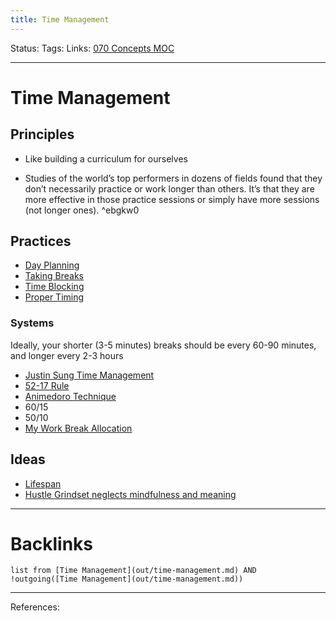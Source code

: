 ```yaml
---
title: Time Management
---
```

Status:
Tags:
Links: [070 Concepts MOC](out/070-concepts-moc.md)
___
# Time Management
## Principles
- Like building a curriculum for ourselves

- Studies of the world’s top performers in dozens of fields found that they don’t necessarily practice or work longer than others. It’s that they are more effective in those practice sessions or simply have more sessions (not longer ones). ^ebgkw0
## Practices
- [Day Planning](out/day-planning.md)
- [Taking Breaks](out/taking-breaks.md)
- [Time Blocking](out/time-blocking.md)
- [Proper Timing](out/proper-timing.md)
### Systems
Ideally, your shorter (3-5 minutes) breaks should be every 60-90 minutes, and longer every 2-3 hours
- [Justin Sung Time Management](out/justin-sung-time-management.md)
- [52-17 Rule](out/52-17-rule.md)
- [Animedoro Technique](out/animedoro-technique.md)
- 60/15
- 50/10
- [My Work Break Allocation](out/my-work-break-allocation.md)
## Ideas
- [Lifespan](out/lifespan.md)
- [Hustle Grindset neglects mindfulness and meaning](out/hustle-grindset-neglects-mindfulness-and-meaning.md)
___
# Backlinks
```dataview
list from [Time Management](out/time-management.md) AND !outgoing([Time Management](out/time-management.md))
```
___
References: